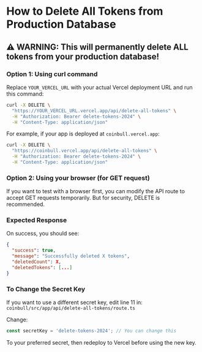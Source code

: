 # How to Delete All Tokens from Production Database

## ⚠️ WARNING: This will permanently delete ALL tokens from your production database!

### Option 1: Using curl command

Replace `YOUR_VERCEL_URL` with your actual Vercel deployment URL and run this command:

```bash
curl -X DELETE \
  "https://YOUR_VERCEL_URL.vercel.app/api/delete-all-tokens" \
  -H "Authorization: Bearer delete-tokens-2024" \
  -H "Content-Type: application/json"
```

For example, if your app is deployed at `coinbull.vercel.app`:

```bash
curl -X DELETE \
  "https://coinbull.vercel.app/api/delete-all-tokens" \
  -H "Authorization: Bearer delete-tokens-2024" \
  -H "Content-Type: application/json"
```

### Option 2: Using your browser (for GET request)

If you want to test with a browser first, you can modify the API route to accept GET requests temporarily. But for security, DELETE is recommended.

### Expected Response

On success, you should see:
```json
{
  "success": true,
  "message": "Successfully deleted X tokens",
  "deletedCount": X,
  "deletedTokens": [...]
}
```

### To Change the Secret Key

If you want to use a different secret key, edit line 11 in:
`coinbull/src/app/api/delete-all-tokens/route.ts`

Change:
```typescript
const secretKey = 'delete-tokens-2024'; // You can change this
```

To your preferred secret, then redeploy to Vercel before using the new key. 